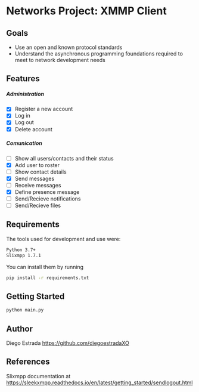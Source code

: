 # Networks Project: XMMP Client

## Goals
- Use an open and known protocol standards
- Understand the asynchronous programming foundations required to meet to network development needs

## Features
##### Administration
- [x] Register a new account
- [x] Log in
- [x] Log out
- [x] Delete account
##### Comunication
- [ ] Show all users/contacts and their status
- [x] Add user to roster
- [ ] Show contact details
- [x] Send messages
- [ ] Receive messages
- [x] Define presence message
- [ ] Send/Recieve notifications
- [ ] Send/Recieve files

## Requirements
The tools used for development and use were:
```sh
Python 3.7+
Slixmpp 1.7.1
```
You can install them by running
```sh
pip install -r requirements.txt 
```


## Getting Started
```sh
python main.py
```

## Author
Diego Estrada https://github.com/diegoestradaXO

## References
Slixmpp documentation at https://sleekxmpp.readthedocs.io/en/latest/getting_started/sendlogout.html
